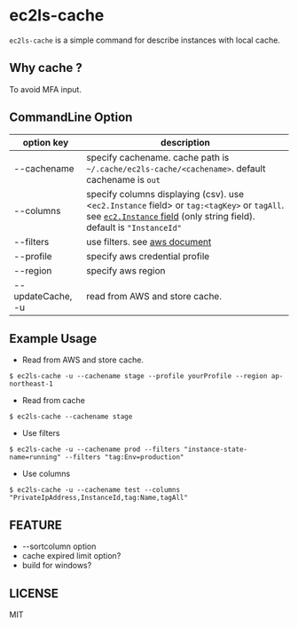 ec2ls-cache
===
`ec2ls-cache` is a simple command for describe instances with local cache.

Why cache ?
---
To avoid MFA input.

CommandLine Option
---
|option key|description|
|---|---|
|--cachename|specify cachename. cache path is `~/.cache/ec2ls-cache/<cachename>`. default cachename is `out`|
|--columns|specify columns displaying (csv). use <`ec2.Instance` field> or `tag:<tagKey>` or `tagAll`. see [`ec2.Instance` field](https://docs.aws.amazon.com/sdk-for-go/api/service/ec2/#Instance) (only string field). default is `"InstanceId"`|
|--filters|use filters. see [aws document](https://docs.aws.amazon.com/sdk-for-go/api/service/ec2/#DescribeInstancesInput)|
|--profile|specify aws credential profile|
|--region|specify aws region|
|--updateCache, -u|read from AWS and store cache.|

Example Usage
---
- Read from AWS and store cache.
```
$ ec2ls-cache -u --cachename stage --profile yourProfile --region ap-northeast-1
```

- Read from cache
```
$ ec2ls-cache --cachename stage
```

- Use filters
```
$ ec2ls-cache -u --cachename prod --filters "instance-state-name=running" --filters "tag:Env=production"
```

- Use columns
```
$ ec2ls-cache -u --cachename test --columns "PrivateIpAddress,InstanceId,tag:Name,tagAll"
```


FEATURE
---
- --sortcolumn option
- cache expired limit option?
- build for windows?

LICENSE
---
MIT
